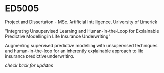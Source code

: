 # ED5005
Project and Dissertation - MSc. Artificial Intelligence, University of Limerick

"Integrating Unsupervised Learning and Human-in-the-Loop for Explainable Predictive Modelling in Life Insurance Underwriting"

Augmenting supervised predictive modelling with unsupervised techniques and human-in-the-loop for an inherently explainable approach to life insurance predictive underwriting.

_check back for updates_
